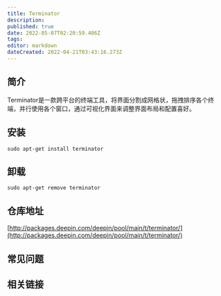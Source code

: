 ```yaml
---
title: Terminator
description: 
published: true
date: 2022-05-07T02:20:59.406Z
tags: 
editor: markdown
dateCreated: 2022-04-21T03:43:16.273Z
---
```


## 简介

Terminator是一款跨平台的终端工具，将界面分割成网格状，拖拽排序各个终端，并行使用各个窗口，通过可视化界面来调整界面布局和配置喜好。

## 安装

`sudo apt-get install terminator`

## 卸载

`sudo apt-get remove terminator`

## 仓库地址

[http://packages.deepin.com/deepin/pool/main/t/terminator/](http://packages.deepin.com/deepin/pool/main/t/terminator/)


## 常见问题


## 相关链接